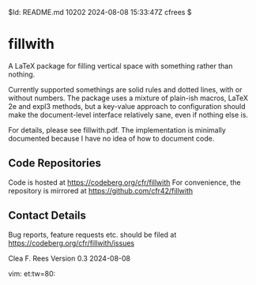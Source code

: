 $Id: README.md 10202 2024-08-08 15:33:47Z cfrees $

# fillwith

A LaTeX package for filling vertical space with something rather than nothing.

Currently supported somethings are solid rules and dotted lines, with or 
without numbers. The package uses a mixture of plain-ish macros, LaTeX 2e and 
expl3 methods, but a key-value approach to configuration should make the 
document-level interface relatively sane, even if nothing else is.

For details, please see fillwith.pdf. The implementation is minimally 
documented because I have no idea of how to document code.

## Code Repositories

Code is hosted at 
	https://codeberg.org/cfr/fillwith
For convenience, the repository is mirrored at
  https://github.com/cfr42/fillwith

## Contact Details

Bug reports, feature requests etc. should be filed at
  https://codeberg.org/cfr/fillwith/issues


Clea F. Rees 
Version 0.3
2024-08-08

vim: et:tw=80:
